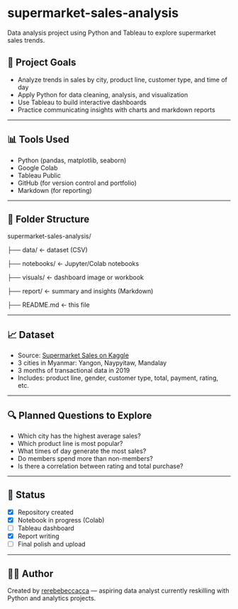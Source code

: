 # supermarket-sales-analysis
Data analysis project using Python and Tableau to explore supermarket sales trends.

## 📌 Project Goals

- Analyze trends in sales by city, product line, customer type, and time of day
- Apply Python for data cleaning, analysis, and visualization
- Use Tableau to build interactive dashboards
- Practice communicating insights with charts and markdown reports

---

## 📊 Tools Used

- Python (pandas, matplotlib, seaborn)
- Google Colab
- Tableau Public
- GitHub (for version control and portfolio)
- Markdown (for reporting)

---

## 📁 Folder Structure
supermarket-sales-analysis/

├── data/ ← dataset (CSV) 

├── notebooks/ ← Jupyter/Colab notebooks

├── visuals/ ← dashboard image or workbook

├── report/ ← summary and insights (Markdown)

├── README.md ← this file


---

## 📈 Dataset

- Source: [Supermarket Sales on Kaggle](https://www.kaggle.com/datasets/faresashraf1001/supermarket-sales)
- 3 cities in Myanmar: Yangon, Naypyitaw, Mandalay
- 3 months of transactional data in 2019
- Includes: product line, gender, customer type, total, payment, rating, etc.

---

## 🔍 Planned Questions to Explore

- Which city has the highest average sales?
- Which product line is most popular?
- What times of day generate the most sales?
- Do members spend more than non-members?
- Is there a correlation between rating and total purchase?

---

## 🧪 Status

- [x] Repository created
- [x] Notebook in progress (Colab)
- [ ] Tableau dashboard
- [x] Report writing
- [ ] Final polish and upload

---

## 🙋‍♀️ Author

Created by [rerebebeccacca](https://github.com/rerebebeccacca) — aspiring data analyst currently reskilling with Python and analytics projects.


